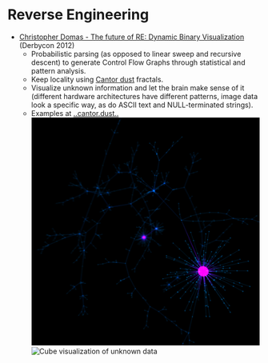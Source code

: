 # Reverse Engineering

* [Christopher Domas - The future of RE: Dynamic Binary Visualization](https://www.youtube.com/watch?v=4bM3Gut1hIk) (Derbycon 2012)
    - Probabilistic parsing (as opposed to linear sweep and recursive descent) to generate Control Flow Graphs through statistical and pattern analysis.
    - Keep locality using [Cantor dust](https://en.wikipedia.org/wiki/Cantor_set#Cantor_dust) fractals.
    - Visualize unknown information and let the brain make sense of it (different hardware architectures have different patterns, image data look a specific way, as do ASCII text and NULL-terminated strings).
    - Examples at [..cantor.dust..](https://sites.google.com/site/xxcantorxdustxx/visual-re)
![CFG for arbitrary instruction set](https://raw.githubusercontent.com/mewmew/mental_notes/master/reverse/cfg.png)
![Cube visualization of unknown data](https://sites.google.com/site/xxcantorxdustxx/_/rsrc/1339481991620/visual-re/32.png)
